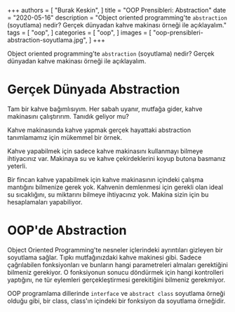 +++
authors = [
    "Burak Keskin",
]
title = "OOP Prensibleri: Abstraction"
date = "2020-05-16"
description = "Object oriented programming'te `abstraction` (soyutlama) nedir? Gerçek dünyadan kahve makinası örneği ile açıklayalım."
tags = [
    "oop",
]
categories = [
    "oop",
]
images = [
    "oop-prensibleri-abstraction-soyutlama.jpg",
]
+++

Object oriented programming'te `abstraction` (soyutlama) nedir? Gerçek dünyadan kahve makinası örneği ile açıklayalım.
<!--more-->

# Gerçek Dünyada Abstraction

Tam bir kahve bağımlısıyım. Her sabah uyanır, mutfağa gider, kahve makinasını çalıştırırım. Tanıdık geliyor mu?

Kahve makinasında kahve yapmak gerçek hayattaki abstraction tanımlamamız için mükemmel bir örnek.

Kahve yapabilmek için sadece kahve makinasını kullanmayı bilmeye ihtiyacınız var. Makinaya su ve kahve çekirdeklerini koyup butona basmanız yeterli.

Bir fincan kahve yapabilmek için kahve makinasının içindeki çalışma mantığını bilmenize gerek yok. Kahvenin demlenmesi için gerekli olan ideal su sıcaklığını, su miktarını bilmeye ihtiyacınız yok. Makina sizin için bu hesaplamaları yapabiliyor.

# OOP'de Abstraction

Object Oriented Programming'te nesneler içlerindeki ayrıntıları gizleyen bir soyutlama sağlar. Tıpkı mutfağınızdaki kahve makinesi gibi. Sadece çağrılabilen fonksiyonları ve bunların hangi parametreleri almaları gerektiğini bilmeniz gerekiyor. O fonksiyonun sonucu döndürmek için hangi kontrolleri yaptığını, ne tür eylemleri gerçekleştirmesi gerekitiğini bilmeniz gerekmiyor.

OOP programlama dillerinde `interface` ve `abstract class` soyutlama örneği olduğu gibi, bir class, class'ın içindeki bir fonksiyon da soyutlama örneğidir.























































